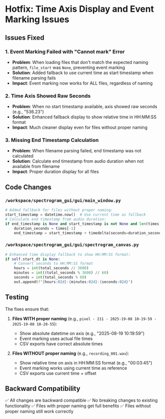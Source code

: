 # Hotfix: Time Axis Display and Event Marking Issues

## Issues Fixed

### 1. **Event Marking Failed with "Cannot mark" Error**
- **Problem**: When loading files that don't match the expected naming pattern, `file_start` was `None`, preventing event marking
- **Solution**: Added fallback to use current time as start timestamp when filename parsing fails
- **Impact**: Event marking now works for ALL files, regardless of naming

### 2. **Time Axis Showed Raw Seconds**
- **Problem**: When no start timestamp available, axis showed raw seconds (e.g., "536.23")
- **Solution**: Enhanced fallback display to show relative time in HH:MM:SS format
- **Impact**: Much cleaner display even for files without proper naming

### 3. **Missing End Timestamp Calculation**
- **Problem**: When filename parsing failed, end timestamp was not calculated
- **Solution**: Calculate end timestamp from audio duration when not available from filename
- **Impact**: Proper duration display for all files

## Code Changes

### `/workspace/spectrogram_gui/gui/main_window.py`
```python
# Added fallback for files without proper naming:
start_timestamp = datetime.now()  # Use current time as fallback
# Calculate end timestamp from audio duration:
if end_timestamp is None and start_timestamp is not None and len(times) > 0:
    duration_seconds = times[-1]
    end_timestamp = start_timestamp + timedelta(seconds=duration_seconds)
```

### `/workspace/spectrogram_gui/gui/spectrogram_canvas.py`
```python
# Enhanced time display fallback to show HH:MM:SS format:
if self.start_dt is None:
    # Convert seconds to HH:MM:SS format
    hours = int(total_seconds // 3600)
    minutes = int((total_seconds % 3600) // 60)
    seconds = int(total_seconds % 60)
    out.append(f"{hours:02d}:{minutes:02d}:{seconds:02d}")
```

## Testing

The fixes ensure that:

1. **Files WITH proper naming** (e.g., `pixel - 211 - 2025-19-08 10-19-59 - 2025-19-08 10-28-55`):
   - Show absolute datetime on axis (e.g., "2025-08-19 10:19:59")
   - Event marking uses actual file times
   - CSV exports have correct absolute times

2. **Files WITHOUT proper naming** (e.g., `recording_001.wav`):
   - Show relative time on axis in HH:MM:SS format (e.g., "00:03:45")
   - Event marking works using current time as reference
   - CSV exports use current time + offset

## Backward Compatibility

✅ All changes are backward compatible
✅ No breaking changes to existing functionality
✅ Files with proper naming get full benefits
✅ Files without proper naming still work correctly